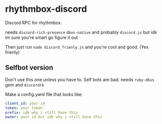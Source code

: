 # rhythmbox-discord

Discord RPC for rhythmbox.

needs `discord-rich-presence` `dbus-native` and probably `discord.js` but idk im sure you're smart go figure it out

Then just run `node discord_frienly.js` and you're cool and good. (Yes frienly)
## Selfbot version 
Don't use this one unless you have to. Self bots are bad.
needs `ruby-dbus` gem and `discordrb`

Make a config.yaml file that looks like:
```yaml
client_id: your id
token: your token
prefix: idk why i still have this
owner: your id but idk why i still have this
```
